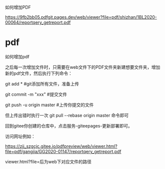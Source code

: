 如何增加PDF

https://9fb2bb05.pdfgit.pages.dev/web/viewer?file=pdf/shizhan/1BL2020-00064/reportqery_getreport.pdf








# pdf
如何增加pdf

之后每一次增加文件时，只需要在web文件下的PDF文件夹新建想要文件夹，增加新的pdf文件，然后执行下列命令：

git add * #git添加所有文件，准备上传

git commit -m "xxx" #提交文件

git push -u origin master #上传你提交的文件

但上传出错时执行一次 git pull --rebase origin master 命令即可

回到gitee你创建的仓库中，点击服务-giteepages-更新部署即可。

访问网址例如：

https://zjj_szgcjc.gitee.io/pdfpreview/web/viewer.html?file=pdf/gangjia/GG2020-01147/reportqery_getreport.pdf

viewer.html?file=后为web下对应文件的路径


